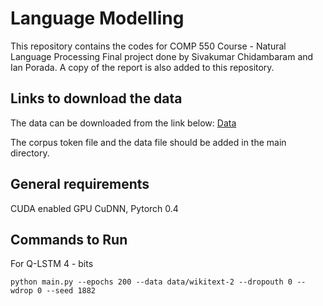 # Language Modelling

This repository contains the codes for COMP 550 Course - Natural Language Processing Final project done by Sivakumar Chidambaram and Ian Porada.
A copy of the report is also added to this repository.

## Links to download the data 
The data can be downloaded from the link below:
[Data](https://drive.google.com/open?id=1r81bVka_ZZj7RXP3AmBCY9p8Fiz-zpKa)

The corpus token file and the data file should be added in the main directory.

## General requirements

CUDA enabled GPU
CuDNN, Pytorch 0.4 

## Commands to Run

For Q-LSTM 4 - bits

```
python main.py --epochs 200 --data data/wikitext-2 --dropouth 0 --wdrop 0 --seed 1882

```



